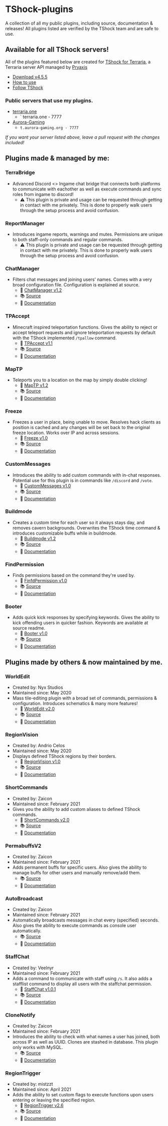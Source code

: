 # TShock-plugins
A collection of all my public plugins, including source, documentation & releases! All plugins listed are verified by the TShock team and are safe to use.

## Available for all TShock servers!
All of the plugins featured below are created for [TShock for Terraria](https://github.com/Pryaxis/TShock), a Terraria server API managed by [Pryaxis](https://github.com/pryaxis)

* [Download v4.5.5](https://github.com/Pryaxis/TShock/releases/tag/v4.5.5)
* [How to use](https://tshock.readme.io/docs/getting-started)
* [Follow TShock](https://twitter.com/Pryaxis)

### Public servers that use my plugins.

* [terraria.one](https://terraria.one/) 
  * ` terraria.one - 7777
* [Aurora-Gaming](https://https://aurora-gaming.org/)
  * ` t.aurora-gaming.org - 7777 `

*If you want your server listed above, leave a pull request with the changes included!*

## Plugins made & managed by me:


### TerraBridge
* Advanced Discord <> Ingame chat bridge that connects both platforms to communicate with eachother as well as execute commands and sync roles from ingame to discord! 
  * ⚠ This plugin is private and usage can be requested through getting in contact with me privately. This is done to properly walk users through the setup process and avoid confusion.

### ReportManager
* Introduces ingame reports, warnings and mutes. Permissions are unique to both staff-only commands and regular commands. 
  * ⚠ This plugin is private and usage can be requested through getting in contact with me privately. This is done to properly walk users through the setup process and avoid confusion.

### ChatManager
* Filters chat messages and joining users' names. Comes with a very broad configuration file. Configuration is explained at source.
  * 💾 [ChatManager v1.2](https://github.com/Rozen4334/ChatManager/releases/tag/v1.2)
  * 📚 [Source](https://github.com/Rozen4334/ChatManager/tree/master/ChatManager)
  * 📜 [Documentation](https://github.com/Rozen4334/ChatManager#readme)

### TPAccept
* Minecraft inspired teleportation functions. Gives the ability to reject or accept teleport requests and ignore teleportation requests by default with the TShock implemented `/tpallow` command.
  * 💾 [TPAccept v1.1](https://github.com/Rozen4334/TPAccept/releases/tag/v1.1)
  * 📚 [Source](https://github.com/Rozen4334/TPAccept/tree/master/TPAccept)
  * 📜 [Documentation](https://github.com/Rozen4334/TPAccept#readme)

### MapTP
* Teleports you to a location on the map by simply double clicking!
  * 💾 [MapTP v1.2](https://github.com/Rozen4334/MapTP/releases/tag/v1.2)
  * 📚 [Source](https://github.com/Rozen4334/tree/master/MapTeleport)
  * 📜 [Documentation](https://github.com/Rozen4334/MapTP#readme)

### Freeze
* Freezes a user in place, being unable to move. Resolves hack clients as position is cached and any changes will be set back to the original freeze location. Works over IP and across sessions.
  * 💾 [Freeze v1.0](https://github.com/Rozen4334/Freeze/releases/tag/v1.0)
  * 📚 [Source](https://github.com/Rozen4334/Freeze/tree/master/Freeze)
  * 📜 [Documentation](https://github.com/Rozen4334/Freeze#readme)

### CustomMessages
* Introduces the ability to add custom commands with in-chat responses. Potential use for this plugin is in commands like `/discord` and `/vote`.
  * 💾 [CustomMessages v1.0](https://github.com/Rozen4334/CustomMessages/releases/tag/v1.0)
  * 📚 [Source](https://github.com/Rozen4334/CustomMessages/tree/master/CustomMessages)
  * 📜 [Documentation](https://github.com/Rozen4334/CustomMessages#readme)

### Buildmode
* Creates a custom time for each user so it always stays day, and removes cavern backgrounds. Overwrites the TShock time command & introduces customizable buffs while in buildmode.
  * 💾 [Buildmode v1.2](https://github.com/Rozen4334/Buildmode/releases/tag/v1.2)
  * 📚 [Source](https://github.com/Rozen4334/BuildMode/tree/master/Buildmode)
  * 📜 [Documentation](https://github.com/Rozen4334/Buildmode#readme)

### FindPermission
* Finds permissions based on the command they're used by.
  * 💾 [FinfdPermission v1.0](https://github.com/Rozen4334/FindPermission/releases/tag/v1.0)
  * 📚 [Source](https://github.com/Rozen4334/FindPermission/tree/master/FindPermission)
  * 📜 [Documentation](https://github.com/Rozen4334/FindPermission#readme)

### Booter
* Adds quick kick responses by specifying keywords. Gives the ability to kick offending users in quicker fashion. Keywords are available at source readme.
  * 💾 [Booter v1.0](https://github.com/Rozen4334/Booter/releases/tag/v1.0)
  * 📚 [Source](https://github.com/Rozen4334/Booter/tree/master/Booter)
  * 📜 [Documentation](https://github.com/Rozen4334/Booter#readme)

## Plugins made by others & now maintained by me.

### WorldEdit
* Created by: Nyx Studios
* Maintained since: May 2020
* Mass tile-editing plugin with a broad set of commands, permissions & configuration. Introduces schematics & many more features!
  * 💾 [WorldEdit v2.0](https://github.com/Rozen4334/WorldEdit/releases/tag/v2.0)
  * 📚 [Source](https://github.com/Rozen4334/WorldEdit/tree/master/WorldEdit)
  * 📜 [Documentation](https://github.com/Rozen4334/WorldEdit#readme)

### RegionVision
* Created by: Andrio Celos
* Maintained since: May 2020
* Displays defined TShock regions by their borders.
  * 💾 [RegionVision v1.0](https://github.com/Rozen4334/RegionVision/releases/tag/1.3)
  * 📚 [Source](https://github.com/Rozen4334/RegionVision/tree/master/RegionVision)
  * 📜 [Documentation](https://github.com/Rozen4334/RegionVision#readme)

### ShortCommands
* Created by: Zaicon
* Maintained since: February 2021
* Gives you the ability to add custom aliases to defined TShock commands.
  * 💾 [ShortCommands v2.0](https://github.com/Rozen4334/ShortCommands/releases/tag/v2.0)
  * 📚 [Source](https://github.com/Rozen4334/ShortCommands/tree/master/ShortCommands)
  * 📜 [Documentation](https://github.com/Rozen4334/ShortCommands#readme)

### PermabuffsV2
* Created by: Zaicon
* Maintained since: February 2021
* Adds permanent buffs for specific users. Also gives the ability to manage buffs for other users and manually remove/add them.
  * 📚 [Source](https://github.com/Rozen4334/PermabuffsV2/tree/master/)
  * 📜 [Documentation](https://github.com/Rozen4334/PermabuffsV2#readme)

### AutoBroadcast
* Created by: Zaicon
* Maintained since: February 2021
* Automatically broadcasts messages in chat every (specified) seconds. Also gives the ability to execute commands as console user automatically.
  * 📚 [Source](https://github.com/Rozen4334/AutoBroadcast/tree/master/AutoBroadcast)
  * 📜 [Documentation](https://github.com/Rozen4334/AutoBroadcast#readme)

### StaffChat
* Created by: Veelnyr
* Maintained since: February 2021
* Adds a command to communicate with staff using `/s`. It also adds a stafflist command to display all users with the staffchat permission.
  * 💾 [StaffChat v1.0.1](https://github.com/Rozen4334/StaffChat/releases/tag/v1.0.1)
  * 📚 [Source](https://github.com/Rozen4334/StaffChat/tree/master/StaffChat)
  * 📜 [Documentation](https://github.com/Rozen4334/StaffChat#readme)

### CloneNotify
* Created by: Zaicon
* Maintained since: February 2021
* Introduces the ability to check with what names a user has joined, both across IP as well as UUID. Clones are stashed in database. This plugin only works with MySQL. 
  * 📚 [Source](https://github.com/Rozen4334/CloneNotify/tree/master/CloneNotify)
  * 📜 [Documentation](https://github.com/Rozen4334/CloneNotify#readme)

### RegionTrigger
* Created by: mistzzt
* Maintained since: April 2021
* Adds the ability to set custom flags to execute functions upon users entering or leaving the specified region.
  * 💾 [RegionTrigger v2.6](https://github.com/Rozen4334/RegionTrigger/releases/tag/v2.6)
  * 📚 [Source](https://github.com/Rozen4334/RegionTrigger/tree/master/RegionTrigger)
  * 📜 [Documentation](https://github.com/Rozen4334/RegionTrigger#readme)
